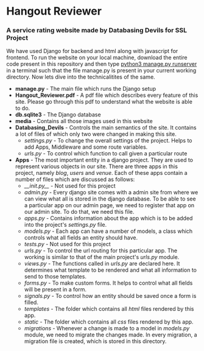# Hangout Reviewer

### A service rating website made by Databasing Devils for SSL Project

We have used Django for backend and html along with javascript for frontend. To run the website on your local machine, download the entire code present in this repository and then type <ins>python3 manage.py runserver</ins> in a terminal such that the file manage.py is present in your current working directory. Now lets dive into the technicalitites of the same.

* **manage.py** - The main file which runs the Django setup
* **Hangout_Reviewer.pdf** - A pdf file which describes every feature of this site. Please go through this pdf to understand what the website is able to do.
* **db.sqlite3** - The Django database
* **media** - Contains all those images used in this website
* **Databasing_Devils** - Controls the main semantics of the site. It contains a lot of files of which only two were changed in making this site.
    + *settings.py* - To change the overall settings of the project. Helps to add Apps, Middleware and some route variables.
    + *urls.py* - To control which function to call given a particular route
* **Apps** - The most important entity in a django project. They are used to represent various objects in our site. There are three apps in this project, namely *blog*, *users* and *venue*. Each of these apps contain a number of files which are discussed as follows:
    + *\_\_init.py\_\_* - Not used for this project
    + *admin.py* - Every django site comes with a admin site from where we can view what all is stored in the django database. To be able to see a particular app on our admin page, we need to register that app on our admin site. To do that, we need this file.
    + *apps.py* - Contains information about the app which is to be added into the project's *settings.py* file.
    + *models.py* - Each app can have a number of models, a class which controls what all fields an entity should have.
    + *tests.py* - Not used for this project
    + *urls.py* - To control the url routing for this particular app. The working is similar to that of the main project's *urls.py* module.
    + *views.py* - The functions called in *urls.py* are declared here. It determines what template to be rendered and what all information to send to those templates.
    + *forms.py* - To make custom forms. It helps to control what all fields will be present in a form.
    + *signals.py* - To control how an entity should be saved once a form is filled.
    + *templates* - The folder which contains all *html* files rendered by this app.
    + *static* - The folder which contains all *css* files rendered by this app.
    + *migrations* - Whenever a change is made to a model in *models.py* module, we need to migrate the changes made. In every migration, a migration file is created, which is stored in this directory.